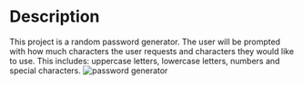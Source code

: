 <h1>Description</h1>
This project is a random password generator. The user will be prompted with how much characters the user requests and characters they would like to use. This includes:  uppercase letters, lowercase letters, numbers and special characters. 

<img src="https://user-images.githubusercontent.com/92974218/141611030-a2e3b82f-d9f6-4d29-ab8a-566f0aed473a.png" alt="password generator"/>
